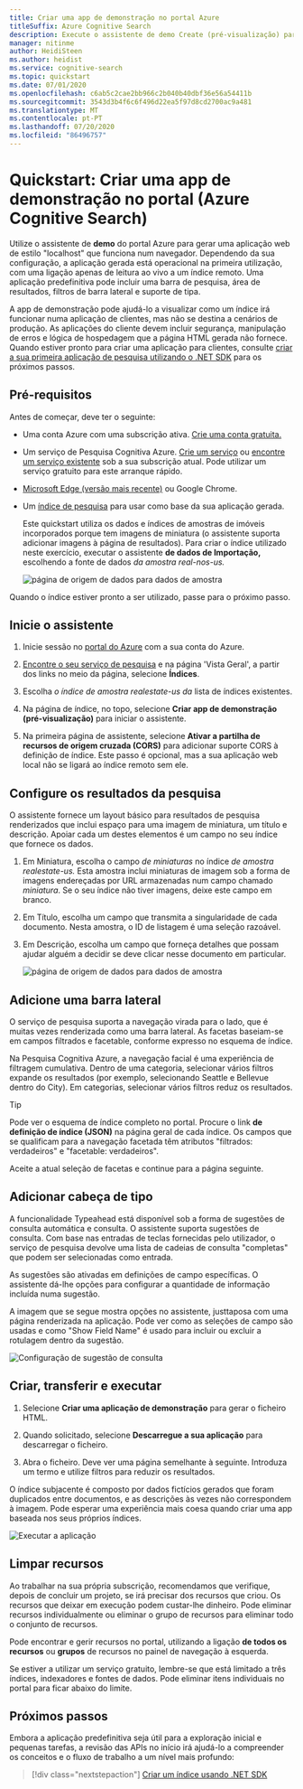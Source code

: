 ```yaml
---
title: Criar uma app de demonstração no portal Azure
titleSuffix: Azure Cognitive Search
description: Execute o assistente de demo Create (pré-visualização) para gerar páginas HTML e script para uma aplicação web operacional. A página inclui uma barra de pesquisa, área de resultados, barra lateral e suporte de cabeça de tipo.
manager: nitinme
author: HeidiSteen
ms.author: heidist
ms.service: cognitive-search
ms.topic: quickstart
ms.date: 07/01/2020
ms.openlocfilehash: c6ab5c2cae2bb966c2b040b40dbf36e56a54411b
ms.sourcegitcommit: 3543d3b4f6c6f496d22ea5f97d8cd2700ac9a481
ms.translationtype: MT
ms.contentlocale: pt-PT
ms.lasthandoff: 07/20/2020
ms.locfileid: "86496757"
---
```

# <a name="quickstart-create-a-demo-app-in-the-portal-azure-cognitive-search"></a>Quickstart: Criar uma app de demonstração no portal (Azure Cognitive Search)

Utilize o assistente de **demo** do portal Azure para gerar uma aplicação web de estilo "localhost" que funciona num navegador. Dependendo da sua configuração, a aplicação gerada está operacional na primeira utilização, com uma ligação apenas de leitura ao vivo a um índice remoto. Uma aplicação predefinitiva pode incluir uma barra de pesquisa, área de resultados, filtros de barra lateral e suporte de tipa.

A app de demonstração pode ajudá-lo a visualizar como um índice irá funcionar numa aplicação de clientes, mas não se destina a cenários de produção. As aplicações do cliente devem incluir segurança, manipulação de erros e lógica de hospedagem que a página HTML gerada não fornece. Quando estiver pronto para criar uma aplicação para clientes, consulte [criar a sua primeira aplicação de pesquisa utilizando o .NET SDK](tutorial-csharp-create-first-app.md) para os próximos passos.

## <a name="prerequisites"></a>Pré-requisitos

Antes de começar, deve ter o seguinte:

+ Uma conta Azure com uma subscrição ativa. [Crie uma conta gratuita.](https://azure.microsoft.com/free/)

+ Um serviço de Pesquisa Cognitiva Azure. [Crie um serviço](search-create-service-portal.md) ou [encontre um serviço existente](https://ms.portal.azure.com/#blade/HubsExtension/BrowseResourceBlade/resourceType/Microsoft.Search%2FsearchServices) sob a sua subscrição atual. Pode utilizar um serviço gratuito para este arranque rápido. 

+ [Microsoft Edge (versão mais recente)](https://www.microsoft.com/edge) ou Google Chrome.

+ Um [índice de pesquisa](search-what-is-an-index.md) para usar como base da sua aplicação gerada. 

  Este quickstart utiliza os dados e índices de amostras de imóveis incorporados porque tem imagens de miniatura (o assistente suporta adicionar imagens à página de resultados). Para criar o índice utilizado neste exercício, executar o assistente **de dados de Importação,** escolhendo a fonte de dados *da amostra real-nos-us.*

  ![página de origem de dados para dados de amostra](media/search-create-app-portal/import-data-realestate.png)

Quando o índice estiver pronto a ser utilizado, passe para o próximo passo.

## <a name="start-the-wizard"></a>Inicie o assistente

1. Inicie sessão no [portal do Azure](https://portal.azure.com/) com a sua conta do Azure.

1. [Encontre o seu serviço de pesquisa](https://ms.portal.azure.com/#blade/HubsExtension/BrowseResourceBlade/resourceType/Microsoft.Storage%2storageAccounts/) e na página 'Vista Geral', a partir dos links no meio da página, selecione **Índices**. 

1. Escolha *o índice de amostra realestate-us da* lista de índices existentes.

1. Na página de índice, no topo, selecione **Criar app de demonstração (pré-visualização)** para iniciar o assistente.

1. Na primeira página de assistente, selecione **Ativar a partilha de recursos de origem cruzada (CORS)** para adicionar suporte CORS à definição de índice. Este passo é opcional, mas a sua aplicação web local não se ligará ao índice remoto sem ele.

## <a name="configure-search-results"></a>Configure os resultados da pesquisa

O assistente fornece um layout básico para resultados de pesquisa renderizados que inclui espaço para uma imagem de miniatura, um título e descrição. Apoiar cada um destes elementos é um campo no seu índice que fornece os dados. 

1. Em Miniatura, escolha o campo *de miniaturas* no índice *de amostra realestate-us.* Esta amostra inclui miniaturas de imagem sob a forma de imagens endereçadas por URL armazenadas num campo chamado *miniatura*. Se o seu índice não tiver imagens, deixe este campo em branco.

1. Em Título, escolha um campo que transmita a singularidade de cada documento. Nesta amostra, o ID de listagem é uma seleção razoável.

1. Em Descrição, escolha um campo que forneça detalhes que possam ajudar alguém a decidir se deve clicar nesse documento em particular.

   ![página de origem de dados para dados de amostra](media/search-create-app-portal/configure-results.png)

## <a name="add-a-sidebar"></a>Adicione uma barra lateral

O serviço de pesquisa suporta a navegação virada para o lado, que é muitas vezes renderizada como uma barra lateral. As facetas baseiam-se em campos filtrados e facetable, conforme expresso no esquema de índice.

Na Pesquisa Cognitiva Azure, a navegação facial é uma experiência de filtragem cumulativa. Dentro de uma categoria, selecionar vários filtros expande os resultados (por exemplo, selecionando Seattle e Bellevue dentro do City). Em categorias, selecionar vários filtros reduz os resultados.

> [!TIP]
> Pode ver o esquema de índice completo no portal. Procure o link **de definição de índice (JSON)** na página geral de cada índice. Os campos que se qualificam para a navegação facetada têm atributos "filtrados: verdadeiros" e "facetable: verdadeiros".

Aceite a atual seleção de facetas e continue para a página seguinte.


## <a name="add-typeahead"></a>Adicionar cabeça de tipo

A funcionalidade Typeahead está disponível sob a forma de sugestões de consulta automática e consulta. O assistente suporta sugestões de consulta. Com base nas entradas de teclas fornecidas pelo utilizador, o serviço de pesquisa devolve uma lista de cadeias de consulta "completas" que podem ser selecionadas como entrada.

As sugestões são ativadas em definições de campo específicas. O assistente dá-lhe opções para configurar a quantidade de informação incluída numa sugestão. 

A imagem que se segue mostra opções no assistente, justtaposa com uma página renderizada na aplicação. Pode ver como as seleções de campo são usadas e como "Show Field Name" é usado para incluir ou excluir a rotulagem dentro da sugestão.

![Configuração de sugestão de consulta](media/search-create-app-portal/suggestions.png)

## <a name="create-download-and-execute"></a>Criar, transferir e executar

1. Selecione **Criar uma aplicação de demonstração** para gerar o ficheiro HTML.

1. Quando solicitado, selecione **Descarregue a sua aplicação** para descarregar o ficheiro.

1. Abra o ficheiro. Deve ver uma página semelhante à seguinte. Introduza um termo e utilize filtros para reduzir os resultados. 

O índice subjacente é composto por dados fictícios gerados que foram duplicados entre documentos, e as descrições às vezes não correspondem à imagem. Pode esperar uma experiência mais coesa quando criar uma app baseada nos seus próprios índices.

![Executar a aplicação](media/search-create-app-portal/run-app.png)


## <a name="clean-up-resources"></a>Limpar recursos

Ao trabalhar na sua própria subscrição, recomendamos que verifique, depois de concluir um projeto, se irá precisar dos recursos que criou. Os recursos que deixar em execução podem custar-lhe dinheiro. Pode eliminar recursos individualmente ou eliminar o grupo de recursos para eliminar todo o conjunto de recursos.

Pode encontrar e gerir recursos no portal, utilizando a ligação **de todos os recursos** ou **grupos** de recursos no painel de navegação à esquerda.

Se estiver a utilizar um serviço gratuito, lembre-se que está limitado a três índices, indexadores e fontes de dados. Pode eliminar itens individuais no portal para ficar abaixo do limite. 

## <a name="next-steps"></a>Próximos passos

Embora a aplicação predefinitiva seja útil para a exploração inicial e pequenas tarefas, a revisão das APIs no início irá ajudá-lo a compreender os conceitos e o fluxo de trabalho a um nível mais profundo:

> [!div class="nextstepaction"]
> [Criar um índice usando .NET SDK](https://docs.microsoft.com/azure/search/search-create-index-dotnet)